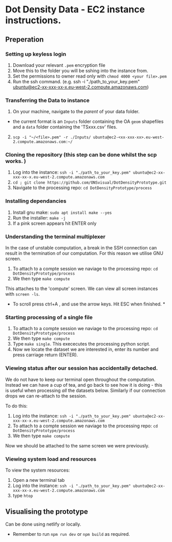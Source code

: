 # Dot Density Data - EC2 instance instructions. 

## Preperation 
### Setting up keyless login
1. Download your relevant `.pem` encryption file
2. Move this to the folder you will be sshing into the instance from. 
3. Set the permissions to owner read only with `chmod 4000 <your file>.pem`
4. Run the ssh command. (e.g. ssh -i "./path_to_your_key.pem" ubuntu@ec2-xx-xxx-xx-x.eu-west-2.compute.amazonaws.com)
### Transferring the Data to instance 

1. On your machine, navigate to the *parent* of your data folder. 
- the current format is an `Inputs` folder containing the OA `geom` shapefiles and a `data` folder containing the 'TSxxx.csv' files. 
2. `scp -i "~/<file>.pem" -r ./Inputs/ ubuntu@ec2-<xx-xxx-xx>.eu-west-2.compute.amazonaws.com:~/`

### Cloning the repository (this step can be done whilst the scp works. )
1. Log into the instance: `ssh -i "./path_to_your_key.pem" ubuntu@ec2-xx-xxx-xx-x.eu-west-2.compute.amazonaws.com`
2. `cd ; git clone https://github.com/ONSvisual/DotDensityPrototype.git`
3. Navigate to the processing repo:
`cd DotDensityPrototype/process`


### Installing dependancies
1. Install gnu make: `sudo apt install make --yes`
2. Run the installer: `make -j`
3. If a pink screen appears hit ENTER only 


### Understanding the terminal multiplexer
In the case of unstable computation, a break in the SSH connection can result in the termination of our computation. For this reason we utilise GNU screen. 

1. To attach to a compte session we naviage to the processing repo:
`cd DotDensityPrototype/process` 
2. We then type `make compute`

This attaches to the 'compute' screen. We can view all screen instances with `screen -ls`.


* To scroll press ctrl+A , and use the arrow keys. Hit ESC when finished. *

### Starting processing of a single file
1. To attach to a compte session we naviage to the processing repo:
`cd DotDensityPrototype/process` 
2. We then type `make compute`
3. Type `make single`. This exececutes the processing python script. 
4. Now we locate the dataset we are interested in, enter its number and press carriage return (ENTER).


### Viewing status after our session has accidentally detached. 
We do not have to keep our terminal open throughout the computation. Instead we can have a cup of tea, and go back to see how it is doing - this is useful when processing _all_ the datasets below. Similarly if our connection drops we can re-attach to the session.

To do this: 
1. Log into the instance: `ssh -i "./path_to_your_key.pem" ubuntu@ec2-xx-xxx-xx-x.eu-west-2.compute.amazonaws.com`
2. To attach to a compte session we naviage to the processing repo:
`cd DotDensityPrototype/process` 
3. We then type `make compute`

Now we should be attached to the same screen we were previously. 






### Viewing system load and resources
To view the system resources: 
1. Open a new terminal tab
2. Log into the instance: `ssh -i "./path_to_your_key.pem" ubuntu@ec2-xx-xxx-xx-x.eu-west-2.compute.amazonaws.com`
3. type `htop`

## Visualising the prototype

Can be done using netlify or locally. 

- Remember to run `npm run dev` or `npm build` as required. 